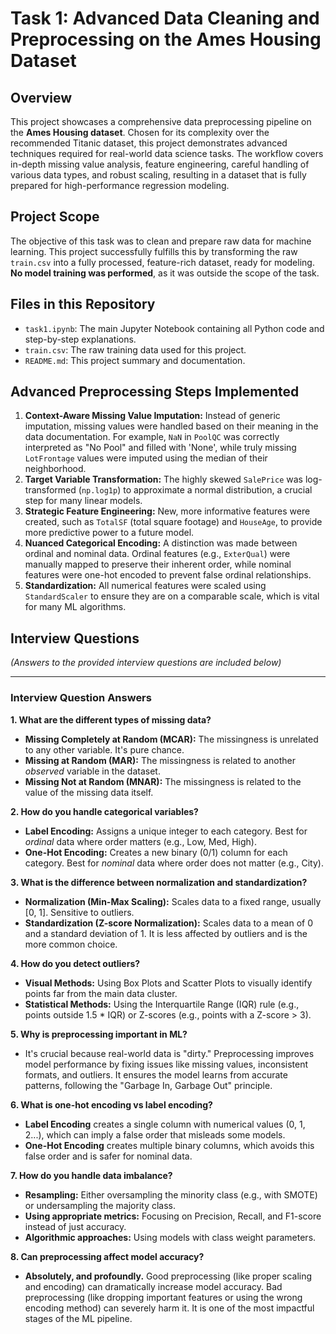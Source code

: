# Task 1: Advanced Data Cleaning and Preprocessing on the Ames Housing Dataset

## Overview
This project showcases a comprehensive data preprocessing pipeline on the **Ames Housing dataset**. Chosen for its complexity over the recommended Titanic dataset, this project demonstrates advanced techniques required for real-world data science tasks. The workflow covers in-depth missing value analysis, feature engineering, careful handling of various data types, and robust scaling, resulting in a dataset that is fully prepared for high-performance regression modeling.

## Project Scope
The objective of this task was to clean and prepare raw data for machine learning. This project successfully fulfills this by transforming the raw `train.csv` into a fully processed, feature-rich dataset, ready for modeling. **No model training was performed**, as it was outside the scope of the task.

## Files in this Repository
- `task1.ipynb`: The main Jupyter Notebook containing all Python code and step-by-step explanations.
- `train.csv`: The raw training data used for this project.
- `README.md`: This project summary and documentation.

## Advanced Preprocessing Steps Implemented
1.  **Context-Aware Missing Value Imputation:** Instead of generic imputation, missing values were handled based on their meaning in the data documentation. For example, `NaN` in `PoolQC` was correctly interpreted as "No Pool" and filled with 'None', while truly missing `LotFrontage` values were imputed using the median of their neighborhood.
2.  **Target Variable Transformation:** The highly skewed `SalePrice` was log-transformed (`np.log1p`) to approximate a normal distribution, a crucial step for many linear models.
3.  **Strategic Feature Engineering:** New, more informative features were created, such as `TotalSF` (total square footage) and `HouseAge`, to provide more predictive power to a future model.
4.  **Nuanced Categorical Encoding:** A distinction was made between ordinal and nominal data. Ordinal features (e.g., `ExterQual`) were manually mapped to preserve their inherent order, while nominal features were one-hot encoded to prevent false ordinal relationships.
5.  **Standardization:** All numerical features were scaled using `StandardScaler` to ensure they are on a comparable scale, which is vital for many ML algorithms.

## Interview Questions
*(Answers to the provided interview questions are included below)*

---

### **Interview Question Answers**

**1. What are the different types of missing data?**
   - **Missing Completely at Random (MCAR):** The missingness is unrelated to any other variable. It's pure chance.
   - **Missing at Random (MAR):** The missingness is related to another *observed* variable in the dataset.
   - **Missing Not at Random (MNAR):** The missingness is related to the value of the missing data itself.

**2. How do you handle categorical variables?**
   - **Label Encoding:** Assigns a unique integer to each category. Best for *ordinal* data where order matters (e.g., Low, Med, High).
   - **One-Hot Encoding:** Creates a new binary (0/1) column for each category. Best for *nominal* data where order does not matter (e.g., City).

**3. What is the difference between normalization and standardization?**
   - **Normalization (Min-Max Scaling):** Scales data to a fixed range, usually [0, 1]. Sensitive to outliers.
   - **Standardization (Z-score Normalization):** Scales data to a mean of 0 and a standard deviation of 1. It is less affected by outliers and is the more common choice.

**4. How do you detect outliers?**
   - **Visual Methods:** Using Box Plots and Scatter Plots to visually identify points far from the main data cluster.
   - **Statistical Methods:** Using the Interquartile Range (IQR) rule (e.g., points outside 1.5 * IQR) or Z-scores (e.g., points with a Z-score > 3).

**5. Why is preprocessing important in ML?**
   - It's crucial because real-world data is "dirty." Preprocessing improves model performance by fixing issues like missing values, inconsistent formats, and outliers. It ensures the model learns from accurate patterns, following the "Garbage In, Garbage Out" principle.

**6. What is one-hot encoding vs label encoding?**
   - **Label Encoding** creates a single column with numerical values (0, 1, 2...), which can imply a false order that misleads some models.
   - **One-Hot Encoding** creates multiple binary columns, which avoids this false order and is safer for nominal data.

**7. How do you handle data imbalance?**
   - **Resampling:** Either oversampling the minority class (e.g., with SMOTE) or undersampling the majority class.
   - **Using appropriate metrics:** Focusing on Precision, Recall, and F1-score instead of just accuracy.
   - **Algorithmic approaches:** Using models with class weight parameters.

**8. Can preprocessing affect model accuracy?**
   - **Absolutely, and profoundly.** Good preprocessing (like proper scaling and encoding) can dramatically increase model accuracy. Bad preprocessing (like dropping important features or using the wrong encoding method) can severely harm it. It is one of the most impactful stages of the ML pipeline.

